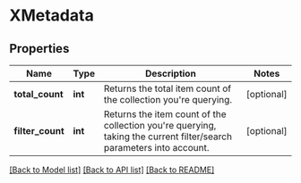 # XMetadata

## Properties
Name | Type | Description | Notes
------------ | ------------- | ------------- | -------------
**total_count** | **int** | Returns the total item count of the collection you&#x27;re querying. | [optional] 
**filter_count** | **int** | Returns the item count of the collection you&#x27;re querying, taking the current filter/search parameters into account. | [optional] 

[[Back to Model list]](../README.md#documentation-for-models) [[Back to API list]](../README.md#documentation-for-api-endpoints) [[Back to README]](../README.md)

